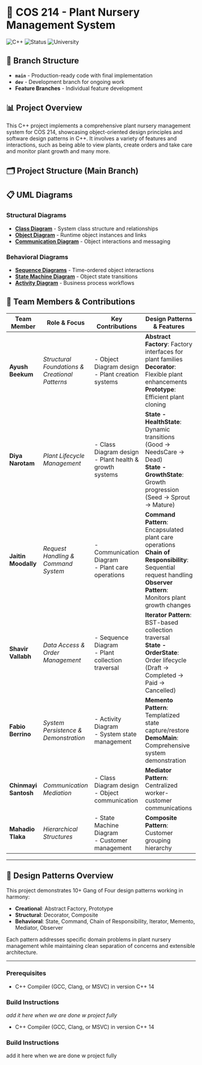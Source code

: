 # 🌱 COS 214 - Plant Nursery Management System

![C++](https://img.shields.io/badge/C++-00599C?style=for-the-badge&logo=c%2B%2B&logoColor=white)
![Status](https://img.shields.io/badge/Status-Completed-brightgreen)
![University](https://img.shields.io/badge/COS_214-Project-blue)

## 🌱 Branch Structure

- **`main`** - Production-ready code with final implementation
- **`dev`** - Development branch for ongoing work
- **Feature Branches** - Individual feature development

## 📊 Project Overview

This C++ project implements a comprehensive plant nursery management system for COS 214, showcasing object-oriented design principles and software design patterns in C++.
It involves a variety of features and interactions, such as being able to view plants, create orders and take care and monitor plant growth and many more.

## 🗂️ Project Structure (Main Branch)

## 📋 UML Diagrams

### Structural Diagrams
- [**Class Diagram**](./Diagram/Class%20Diagram.jpg) - System class structure and relationships
- [**Object Diagram**](./Diagram/Object%20Diagram.jpg) - Runtime object instances and links
- [**Communication Diagram**](./Diagram/Communication%20Diagram.jpg) - Object interactions and messaging

### Behavioral Diagrams
- [**Sequence Diagrams**](./Diagram/Sequence%20Diagram.jpg) - Time-ordered object interactions
- [**State Machine Diagram**](./Diagram/State%20Machine%20Diagram.pdf) - Object state transitions
- [**Activity Diagram**](./Diagram/Activity%20Diagram.jpg) - Business process workflows

## 👥 Team Members & Contributions

| Team Member | Role & Focus | Key Contributions | Design Patterns & Features |
|-------------|--------------|-------------------|----------------------------|
| **Ayush Beekum** | *Structural Foundations & Creational Patterns* | - Object Diagram design<br>- Plant creation systems | **Abstract Factory**: Factory interfaces for plant families<br>**Decorator**: Flexible plant enhancements<br>**Prototype**: Efficient plant cloning |
| **Diya Narotam** | *Plant Lifecycle Management* | - Class Diagram design<br>- Plant health & growth systems | **State - HealthState**: Dynamic transitions (Good → NeedsCare → Dead)<br>**State - GrowthState**: Growth progression (Seed → Sprout → Mature) |
| **Jaitin Moodally** | *Request Handling & Command System* | - Communication Diagram<br>- Plant care operations | **Command Pattern**: Encapsulated plant care operations<br>**Chain of Responsibility**: Sequential request handling<br>**Observer Pattern**: Monitors plant growth changes |
| **Shavir Vallabh** | *Data Access & Order Management* | - Sequence Diagram<br>- Plant collection traversal | **Iterator Pattern**: BST-based collection traversal<br>**State - OrderState**: Order lifecycle (Draft → Completed → Paid → Cancelled) |
| **Fabio Berrino** | *System Persistence & Demonstration* | - Activity Diagram<br>- System state management | **Memento Pattern**: Templatized state capture/restore<br>**DemoMain**: Comprehensive system demonstration |
| **Chinmayi Santosh** | *Communication Mediation* | - Class Diagram design<br>- Object communication | **Mediator Pattern**: Centralized worker-customer communications |
| **Mahadio Tlaka** | *Hierarchical Structures* | - State Machine Diagram<br>- Customer management | **Composite Pattern**: Customer grouping hierarchy |

---

## 🎯 Design Patterns Overview

This project demonstrates 10+ Gang of Four design patterns working in harmony:
- **Creational**: Abstract Factory, Prototype
- **Structural**: Decorator, Composite
- **Behavioral**: State, Command, Chain of Responsibility, Iterator, Memento, Mediator, Observer

Each pattern addresses specific domain problems in plant nursery management while maintaining clean separation of concerns and extensible architecture.

---

### Prerequisites
- C++ Compiler (GCC, Clang, or MSVC) in version C++ 14

### Build Instructions
*add it here when we are done w project fully*
- C++ Compiler (GCC, Clang, or MSVC) in version C++ 14

### Build Instructions
add it here when we are done w project fully

